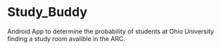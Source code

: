 # Study_Buddy
Android App to determine the probability of students at Ohio University finding a study room avalible in the ARC. 

